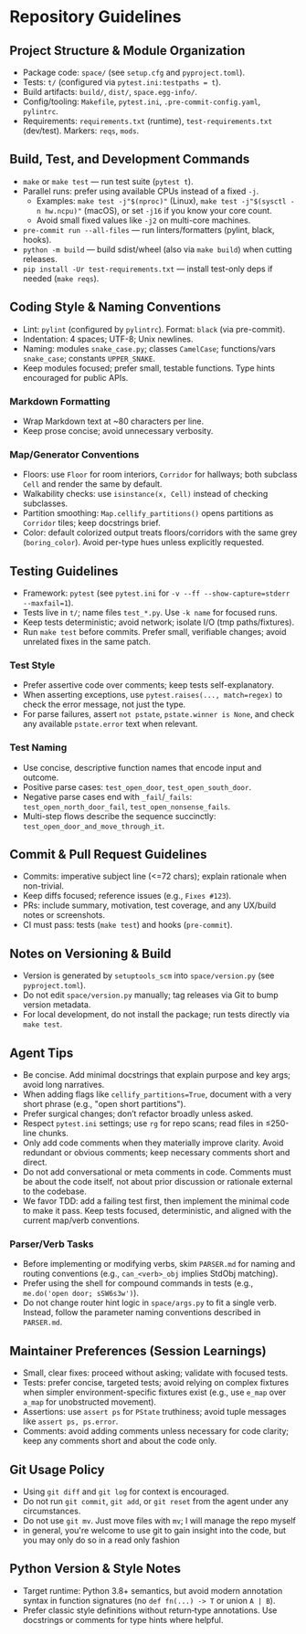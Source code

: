 # Repository Guidelines

## Project Structure & Module Organization
- Package code: `space/` (see `setup.cfg` and `pyproject.toml`).
- Tests: `t/` (configured via `pytest.ini:testpaths = t`).
- Build artifacts: `build/`, `dist/`, `space.egg-info/`.
- Config/tooling: `Makefile`, `pytest.ini`, `.pre-commit-config.yaml`,
  `pylintrc`.
- Requirements: `requirements.txt` (runtime), `test-requirements.txt`
  (dev/test). Markers: `reqs`, `mods`.

## Build, Test, and Development Commands
- `make` or `make test` — run test suite (`pytest t`).
- Parallel runs: prefer using available CPUs instead of a fixed `-j`.
  - Examples: `make test -j"$(nproc)"` (Linux), `make test -j"$(sysctl -n
    hw.ncpu)"` (macOS), or set `-j16` if you know your core count.
  - Avoid small fixed values like `-j2` on multi-core machines.
- `pre-commit run --all-files` — run linters/formatters (pylint, black, hooks).
- `python -m build` — build sdist/wheel (also via `make build`) when cutting
  releases.
- `pip install -Ur test-requirements.txt` — install test-only deps if needed
  (`make reqs`).

## Coding Style & Naming Conventions
- Lint: `pylint` (configured by `pylintrc`). Format: `black` (via pre-commit).
- Indentation: 4 spaces; UTF-8; Unix newlines.
- Naming: modules `snake_case.py`; classes `CamelCase`; functions/vars
  `snake_case`; constants `UPPER_SNAKE`.
- Keep modules focused; prefer small, testable functions. Type hints encouraged
  for public APIs.

### Markdown Formatting
- Wrap Markdown text at ~80 characters per line.
- Keep prose concise; avoid unnecessary verbosity.

### Map/Generator Conventions
- Floors: use `Floor` for room interiors, `Corridor` for hallways; both subclass
  `Cell` and render the same by default.
- Walkability checks: use `isinstance(x, Cell)` instead of checking subclasses.
- Partition smoothing: `Map.cellify_partitions()` opens partitions as `Corridor`
  tiles; keep docstrings brief.
- Color: default colorized output treats floors/corridors with the same grey
  (`boring_color`). Avoid per-type hues unless explicitly requested.

## Testing Guidelines
- Framework: `pytest` (see `pytest.ini` for `-v --ff --show-capture=stderr
  --maxfail=1`).
- Tests live in `t/`; name files `test_*.py`. Use `-k name` for focused runs.
- Keep tests deterministic; avoid network; isolate I/O (tmp paths/fixtures).
- Run `make test` before commits. Prefer small, verifiable changes; avoid
  unrelated fixes in the same patch.

### Test Style
- Prefer assertive code over comments; keep tests self-explanatory.
- When asserting exceptions, use `pytest.raises(..., match=regex)` to check
  the error message, not just the type.
- For parse failures, assert `not pstate`, `pstate.winner is None`, and check
  any available `pstate.error` text when relevant.

### Test Naming
- Use concise, descriptive function names that encode input and outcome.
- Positive parse cases: `test_open_door`, `test_open_south_door`.
- Negative parse cases end with `_fail`/`_fails`:
  `test_open_north_door_fail`, `test_open_nonsense_fails`.
- Multi-step flows describe the sequence succinctly:
  `test_open_door_and_move_through_it`.

## Commit & Pull Request Guidelines
- Commits: imperative subject line (<=72 chars); explain rationale when
  non-trivial.
- Keep diffs focused; reference issues (e.g., `Fixes #123`).
- PRs: include summary, motivation, test coverage, and any UX/build notes or
  screenshots.
- CI must pass: tests (`make test`) and hooks (`pre-commit`).

## Notes on Versioning & Build
- Version is generated by `setuptools_scm` into `space/version.py` (see
  `pyproject.toml`).
- Do not edit `space/version.py` manually; tag releases via Git to bump version
  metadata.
- For local development, do not install the package; run tests directly via
  `make test`.

## Agent Tips
- Be concise. Add minimal docstrings that explain purpose and key args; avoid
  long narratives.
- When adding flags like `cellify_partitions=True`, document with a very short
  phrase (e.g., "open short partitions").
- Prefer surgical changes; don’t refactor broadly unless asked.
- Respect `pytest.ini` settings; use `rg` for repo scans; read files in
  ≤250-line chunks.
- Only add code comments when they materially improve clarity. Avoid
  redundant or obvious comments; keep necessary comments short and direct.
 - Do not add conversational or meta comments in code. Comments must be about
   the code itself, not about prior discussion or rationale external to the
   codebase.
- We favor TDD: add a failing test first, then implement the minimal
  code to make it pass. Keep tests focused, deterministic, and aligned with
  the current map/verb conventions.

### Parser/Verb Tasks
- Before implementing or modifying verbs, skim `PARSER.md` for naming and
  routing conventions (e.g., `can_<verb>_obj` implies StdObj matching).
- Prefer using the shell for compound commands in tests (e.g.,
  `me.do('open door; sSW6s3w')`).
- Do not change router hint logic in `space/args.py` to fit a single verb.
  Instead, follow the parameter naming conventions described in `PARSER.md`.

## Maintainer Preferences (Session Learnings)

- Small, clear fixes: proceed without asking; validate with focused tests.
- Tests: prefer concise, targeted tests; avoid relying on complex fixtures
  when simpler environment-specific fixtures exist (e.g., use `e_map` over
  `a_map` for unobstructed movement).
- Assertions: use `assert ps` for `PState` truthiness; avoid tuple messages
  like `assert ps, ps.error`.
- Comments: avoid adding comments unless necessary for code clarity; keep any
  comments short and about the code only.

## Git Usage Policy

- Using `git diff` and `git log` for context is encouraged.
- Do not run `git commit`, `git add`, or `git reset` from the agent under any circumstances.
- Do not use `git mv`. Just move files with `mv`; I will manage the repo myself
- in general, you're welcome to use git to gain insight into the code, but you
  may only do so in a read only fashion

## Python Version & Style Notes

- Target runtime: Python 3.8+ semantics, but avoid modern annotation syntax in
  function signatures (no `def fn(...) -> T` or union `A | B`).
- Prefer classic style definitions without return‑type annotations. Use docstrings
  or comments for type hints where helpful.
